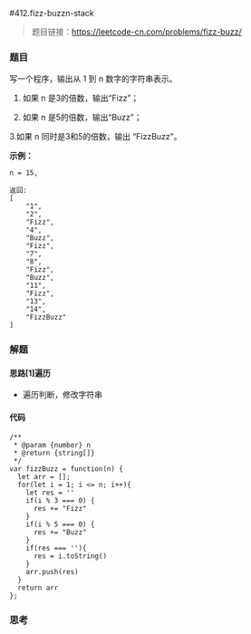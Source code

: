 #412.fizz-buzzn-stack

> 题目链接：https://leetcode-cn.com/problems/fizz-buzz/

### 题目

写一个程序，输出从 1 到 n 数字的字符串表示。

1. 如果 n 是3的倍数，输出“Fizz”；

2. 如果 n 是5的倍数，输出“Buzz”；

3.如果 n 同时是3和5的倍数，输出 “FizzBuzz”。

**示例：**

```
n = 15,

返回:
[
    "1",
    "2",
    "Fizz",
    "4",
    "Buzz",
    "Fizz",
    "7",
    "8",
    "Fizz",
    "Buzz",
    "11",
    "Fizz",
    "13",
    "14",
    "FizzBuzz"
]
```



### 解题

#### 思路[1]遍历

* 遍历判断，修改字符串

#### 代码

```
/**
 * @param {number} n
 * @return {string[]}
 */
var fizzBuzz = function(n) {
  let arr = [];
  for(let i = 1; i <= n; i++){
    let res = ''
    if(i % 3 === 0) {
      res += "Fizz"
    }
    if(i % 5 === 0) {
      res += "Buzz"
    }
    if(res === ''){
      res = i.toString()
    }
    arr.push(res)
  }
  return arr
};
```



### 思考

